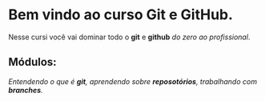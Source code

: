 # Bem vindo ao curso Git e GitHub.
Nesse cursi você vai dominar todo o **git** e **github** _do zero ao profissional_.

## Módulos:
_Entendendo o que é **git**, aprendendo sobre **reposotórios**, trabalhando com **branches**._